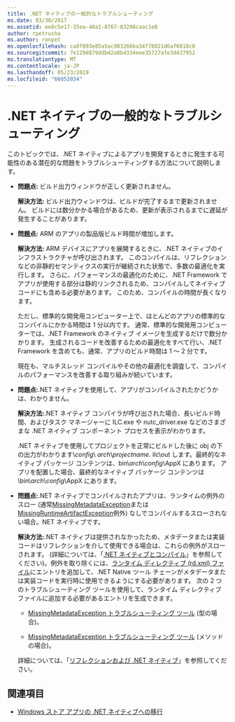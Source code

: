 ```yaml
---
title: .NET ネイティブの一般的なトラブルシューティング
ms.date: 03/30/2017
ms.assetid: ee8c5e17-35ea-48a1-8767-83298caac1e8
author: rpetrusha
ms.author: ronpet
ms.openlocfilehash: ca0f093e85a5ac983266ba34f78021d6af6018c0
ms.sourcegitcommit: 7e129d879ddb42a8b4334eee35727afe3d437952
ms.translationtype: MT
ms.contentlocale: ja-JP
ms.lasthandoff: 05/23/2019
ms.locfileid: "66052034"
---
```

# <a name="net-native-general-troubleshooting"></a>.NET ネイティブの一般的なトラブルシューティング
このトピックでは、.NET ネイティブによるアプリを開発するときに発生する可能性のある潜在的な問題をトラブルシューティングする方法について説明します。  
  
- **問題点:** ビルド出力ウィンドウが正しく更新されません。  
  
     **解決方法:** ビルド出力ウィンドウは、ビルドが完了するまで更新されません。 ビルドには数分かかる場合があるため、更新が表示されるまでに遅延が発生することがあります。  
  
- **問題点:** ARM のアプリの製品版ビルド時間が増加します。  
  
     **解決方法:** ARM デバイスにアプリを展開するときに、.NET ネイティブのインフラストラクチャが呼び出されます。 このコンパイルは、リフレクションなどの非静的セマンティクスの実行が継続された状態で、多数の最適化を実行します。 さらに、パフォーマンスの最適化のために、.NET Framework でアプリが使用する部分は静的リンクされるため、コンパイルしてネイティブ コードにも含める必要があります。 このため、コンパイルの時間が長くなります。  
  
     ただし、標準的な開発用コンピューター上で、ほとんどのアプリの標準的なコンパイルにかかる時間は 1 分以内です。  通常、標準的な開発用コンピューターでは、.NET Framework のネイティブ イメージを生成するだけで数分かかります。  生成されるコードを改善するための最適化をすべて行い、.NET Framework を含めても、通常、アプリのビルド時間は 1 ～ 2 分です。  
  
     現在も、マルチスレッド コンパイルやその他の最適化を調査して、コンパイルのパフォーマンスを改善する取り組みが続いています。  
  
- **問題点:**.NET ネイティブを使用して、アプリがコンパイルされたかどうかは、わかりません。  
  
     **解決方法:**.NET ネイティブ コンパイラが呼び出された場合、長いビルド時間、およびタスク マネージャーに ILC.exe や nutc_driver.exe などのさまざまな .NET ネイティブ コンポーネント プロセスを表示がわかります。  
  
     .NET ネイティブを使用してプロジェクトを正常にビルドした後に obj の下の出力がわかります\\*config*\ *arch*\\*projectname*. ilc\out します。最終的なネイティブ パッケージ コンテンツは、bin\\*arch*\\*config*\AppX にあります。 アプリを配置した場合、最終的なネイティブ パッケージ コンテンツは \bin\\*arch*\\*config*\AppX にあります。  
  
- **問題点:**.NET ネイティブでコンパイルされたアプリは、ランタイムの例外のスロー (通常[MissingMetadataException](../../../docs/framework/net-native/missingmetadataexception-class-net-native.md)または[MissingRuntimeArtifactException](../../../docs/framework/net-native/missingruntimeartifactexception-class-net-native.md)例外) なしでコンパイルするスローされない場合。NET ネイティブです。  
  
     **解決方法:**.NET ネイティブは提供されなかったため、メタデータまたは実装コードはリフレクションを介して使用できる場合は、これらの例外がスローされます。 (詳細については、「[.NET ネイティブとコンパイル](../../../docs/framework/net-native/net-native-and-compilation.md)」を参照してください)。例外を取り除くには、[ランタイム ディレクティブ (rd.xml) ファイル](../../../docs/framework/net-native/runtime-directives-rd-xml-configuration-file-reference.md)にエントリを追加して、.NET Native ツール チェーンがメタデータまたは実装コードを実行時に使用できるようにする必要があります。 次の 2 つのトラブルシューティング ツールを使用して、ランタイム ディレクティブ ファイルに追加する必要があるエントリを生成できます。  
  
    - [MissingMetadataException トラブルシューティング ツール](https://dotnet.github.io/native/troubleshooter/type.html) (型の場合)。  
  
    - [MissingMetadataException トラブルシューティング ツール](https://dotnet.github.io/native/troubleshooter/method.html) (メソッドの場合)。  
  
     詳細については、「[リフレクションおよび .NET ネイティブ](../../../docs/framework/net-native/reflection-and-net-native.md)」を参照してください。  
  
## <a name="see-also"></a>関連項目

- [Windows ストア アプリの .NET ネイティブへの移行](../../../docs/framework/net-native/migrating-your-windows-store-app-to-net-native.md)
